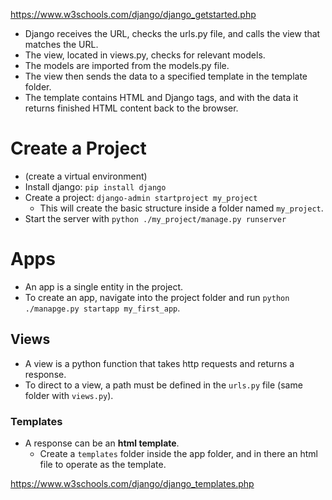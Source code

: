 https://www.w3schools.com/django/django_getstarted.php

* Django receives the URL, checks the urls.py file, and calls the view that matches the URL.
* The view, located in views.py, checks for relevant models.
* The models are imported from the models.py file.
* The view then sends the data to a specified template in the template folder.
* The template contains HTML and Django tags, and with the data it returns finished HTML content back to the browser.

# Create a Project

* (create a virtual environment)
* Install django: `pip install django`
* Create a project: `django-admin startproject my_project`
  * This will create the basic structure inside a folder named `my_project`.
* Start the server with `python ./my_project/manage.py runserver`

# Apps

* An app is a single entity in the project.
* To create an app, navigate into the project folder and run `python ./manapge.py startapp my_first_app`.

## Views

* A view is a python function that takes http requests and returns a response.
* To direct to a view, a path must be defined in the `urls.py` file (same folder with `views.py`).

### Templates

* A response can be an **html template**.
  * Create a `templates` folder inside the app folder, and in there an html file to operate as the template.

https://www.w3schools.com/django/django_templates.php